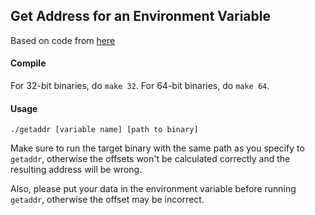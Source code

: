 ## Get Address for an Environment Variable

Based on code from [here](https://bt3gl.github.io/smashing-the-stack-for-fun-or-wargames-narnia-0-4.html)

#### Compile

For 32-bit binaries, do `make 32`. For 64-bit binaries, do `make 64`.

#### Usage

`./getaddr [variable name] [path to binary]`

Make sure to run the target binary with the same path as you specify to `getaddr`, otherwise the offsets won't be calculated correctly and the resulting address will be wrong.

Also, please put your data in the environment variable before running `getaddr`, otherwise the offset may be incorrect.
